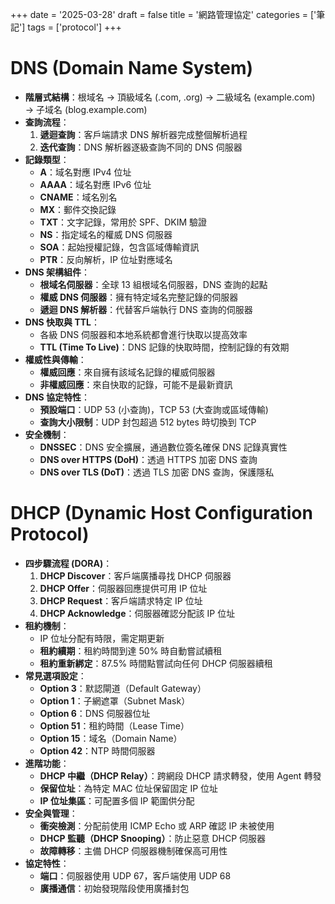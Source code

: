 +++
date = '2025-03-28'
draft = false
title = '網路管理協定'
categories = ['筆記']
tags = ['protocol']
+++

# DNS (Domain Name System) 

- **階層式結構**：根域名 → 頂級域名 (.com, .org) → 二級域名 (example.com) → 子域名 (blog.example.com)
- **查詢流程**：
  1. **遞迴查詢**：客戶端請求 DNS 解析器完成整個解析過程
  2. **迭代查詢**：DNS 解析器逐級查詢不同的 DNS 伺服器
- **記錄類型**：
  * **A**：域名對應 IPv4 位址
  * **AAAA**：域名對應 IPv6 位址
  * **CNAME**：域名別名
  * **MX**：郵件交換記錄
  * **TXT**：文字記錄，常用於 SPF、DKIM 驗證
  * **NS**：指定域名的權威 DNS 伺服器
  * **SOA**：起始授權記錄，包含區域傳輸資訊
  * **PTR**：反向解析，IP 位址對應域名
- **DNS 架構組件**：
  * **根域名伺服器**：全球 13 組根域名伺服器，DNS 查詢的起點
  * **權威 DNS 伺服器**：擁有特定域名完整記錄的伺服器
  * **遞迴 DNS 解析器**：代替客戶端執行 DNS 查詢的伺服器
- **DNS 快取與 TTL**：
  * 各級 DNS 伺服器和本地系統都會進行快取以提高效率
  * **TTL (Time To Live)**：DNS 記錄的快取時間，控制記錄的有效期
- **權威性與傳輸**：
  * **權威回應**：來自擁有該域名記錄的權威伺服器
  * **非權威回應**：來自快取的記錄，可能不是最新資訊
- **DNS 協定特性**：
  * **預設端口**：UDP 53 (小查詢)，TCP 53 (大查詢或區域傳輸)
  * **查詢大小限制**：UDP 封包超過 512 bytes 時切換到 TCP
- **安全機制**：
  * **DNSSEC**：DNS 安全擴展，通過數位簽名確保 DNS 記錄真實性
  * **DNS over HTTPS (DoH)**：透過 HTTPS 加密 DNS 查詢
  * **DNS over TLS (DoT)**：透過 TLS 加密 DNS 查詢，保護隱私

# DHCP (Dynamic Host Configuration Protocol) 

- **四步驟流程 (DORA)**：
  1. **DHCP Discover**：客戶端廣播尋找 DHCP 伺服器
  2. **DHCP Offer**：伺服器回應提供可用 IP 位址
  3. **DHCP Request**：客戶端請求特定 IP 位址
  4. **DHCP Acknowledge**：伺服器確認分配該 IP 位址
- **租約機制**：
  * IP 位址分配有時限，需定期更新
  * **租約續期**：租約時間到達 50% 時自動嘗試續租
  * **租約重新綁定**：87.5% 時間點嘗試向任何 DHCP 伺服器續租
- **常見選項設定**：
  * **Option 3**：默認閘道（Default Gateway）
  * **Option 1**：子網遮罩（Subnet Mask）
  * **Option 6**：DNS 伺服器位址
  * **Option 51**：租約時間（Lease Time）
  * **Option 15**：域名（Domain Name）
  * **Option 42**：NTP 時間伺服器
- **進階功能**：
  * **DHCP 中繼（DHCP Relay）**：跨網段 DHCP 請求轉發，使用 Agent 轉發
  * **保留位址**：為特定 MAC 位址保留固定 IP 位址
  * **IP 位址集區**：可配置多個 IP 範圍供分配
- **安全與管理**：
  * **衝突檢測**：分配前使用 ICMP Echo 或 ARP 確認 IP 未被使用
  * **DHCP 監聽（DHCP Snooping）**：防止惡意 DHCP 伺服器
  * **故障轉移**：主備 DHCP 伺服器機制確保高可用性
- **協定特性**：
  * **端口**：伺服器使用 UDP 67，客戶端使用 UDP 68
  * **廣播通信**：初始發現階段使用廣播封包